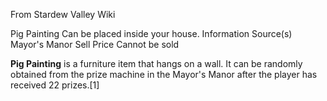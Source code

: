 From Stardew Valley Wiki

Pig Painting Can be placed inside your house. Information Source(s) Mayor's Manor Sell Price Cannot be sold

**Pig Painting** is a furniture item that hangs on a wall. It can be randomly obtained from the prize machine in the Mayor's Manor after the player has received 22 prizes.\[1]